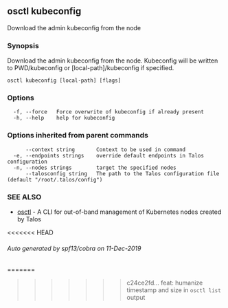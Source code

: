 <!-- markdownlint-disable -->
## osctl kubeconfig

Download the admin kubeconfig from the node

### Synopsis

Download the admin kubeconfig from the node.
Kubeconfig will be written to PWD/kubeconfig or [local-path]/kubeconfig if specified.

```
osctl kubeconfig [local-path] [flags]
```

### Options

```
  -f, --force   Force overwrite of kubeconfig if already present
  -h, --help    help for kubeconfig
```

### Options inherited from parent commands

```
      --context string       Context to be used in command
  -e, --endpoints strings    override default endpoints in Talos configuration
  -n, --nodes strings        target the specified nodes
      --talosconfig string   The path to the Talos configuration file (default "/root/.talos/config")
```

### SEE ALSO

* [osctl](osctl.md)	 - A CLI for out-of-band management of Kubernetes nodes created by Talos

<<<<<<< HEAD
###### Auto generated by spf13/cobra on 11-Dec-2019
=======
>>>>>>> c24ce2fd... feat: humanize timestamp and size in `osctl list` output
